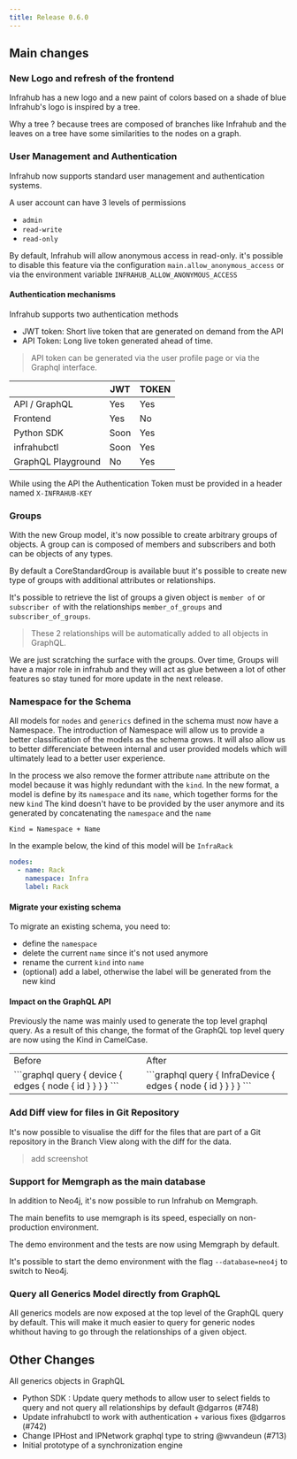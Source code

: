 ```yaml
---
title: Release 0.6.0
---
```


## Main changes
<!-- markdownlint-disable -->
<!-- vale off -->

### New Logo and refresh of the frontend

Infrahub has a new logo and a new paint of colors based on a shade of blue
Infrahub's logo is inspired by a tree.

Why a tree ? because trees are composed of branches like Infrahub and the leaves on a tree have some similarities to the nodes on a graph.

### User Management and Authentication

Infrahub now supports standard user management and authentication systems.

A user account can have 3 levels of permissions
- `admin`
- `read-write`
- `read-only`

By default, Infrahub will allow anonymous access in read-only. it's possible to disable this feature via the configuration `main.allow_anonymous_access` or via the environment variable `INFRAHUB_ALLOW_ANONYMOUS_ACCESS`


#### Authentication mechanisms

Infrahub supports two authentication methods
- JWT token: Short live token that are generated on demand from the API
- API Token: Long live token generated ahead of time.

> API token can be generated via the user profile page or via the Graphql interface.

|                    | JWT  | TOKEN |
| ------------------ | ---- | ----- |
| API / GraphQL      | Yes  | Yes   |
| Frontend           | Yes  | No    |
| Python SDK         | Soon | Yes   |
| infrahubctl        | Soon | Yes   |
| GraphQL Playground | No   | Yes   |

While using the API the Authentication Token must be provided in a header named `X-INFRAHUB-KEY`


### Groups

With the new Group model, it's now possible to create arbitrary groups of objects.
A group can is composed of members and subscribers and both can be objects of any types.

By default a CoreStandardGroup is available buut it's possible to create new type of groups with additional attributes or relationships.

It's possible to retrieve the list of groups a given object is `member of` or `subscriber of` with the relationships
`member_of_groups` and `subscriber_of_groups`. 

> These 2 relationships will be automatically added to all objects in GraphQL.

We are just scratching the surface with the groups. Over time, Groups will have a major role in infrahub and they will act as glue between a lot of other features so stay tuned for more update in the next release.

### Namespace for the Schema

All models for `nodes` and `generics` defined in the schema must now have a Namespace. The introduction of Namespace will allow us to provide a better classification of the models as the schema grows. It will also allow us to better differenciate between internal and user provided models which will ultimately lead to a better user experience.

In the process we also remove the former attribute `name` attribute on the model because it was highly redundant with the `kind`.
In the new format, a model is define by its `namespace` and its `name`, which together forms for the new `kind`
The kind doesn't have to be provided by the user anymore and its generated by concatenating the `namespace` and the `name`

```
Kind = Namespace + Name
```

In the example below, the kind of this model will be `InfraRack`

```yaml
nodes:
  - name: Rack
    namespace: Infra
    label: Rack
```

#### Migrate your existing schema

To migrate an existing schema, you need to:
- define the `namespace`
- delete the current `name` since it's not used anymore
- rename the current `kind` into `name`
- (optional) add a label, otherwise the label will be generated from the new kind

#### Impact on the GraphQL API

Previously the name was mainly used to generate the top level graphql query.
As a result of this change, the format of the GraphQL top level query are now using the Kind in CamelCase.

<table>
  <tr>
    <td>Before</td>
    <td>After</td>
  </tr>
  <tr>
    <td>
```graphql
query {
    device {
        edges {
            node {
                id
            }
        }
    }
}
```
    </td>
    <td>
```graphql
query {
    InfraDevice {
        edges {
            node {
                id
            }
        }
    }
}
```
</td>
  </tr>
</table>


### Add Diff view for files in Git Repository

It's now possible to visualise the diff for the files that are part of a Git repository in the Branch View along with the diff for the data.

> add screenshot


### Support for Memgraph as the main database

In addition to Neo4j, it's now possible to run Infrahub on Memgraph.

The main benefits to use memgraph is its speed, especially on non-production environment.

The demo environment and the tests are now using Memgraph by default.

It's possible to start the demo environment with the flag `--database=neo4j` to switch to Neo4j.

### Query all Generics Model directly from GraphQL

All generics models are now exposed at the top level of the GraphQL query by default.
This will make it much easier to query for generic nodes whithout having to go through the relationships of a given object.

## Other Changes

All generics objects in GraphQL

- Python SDK : Update query methods to allow user to select fields to query and not query all relationships by default @dgarros (#748)
- Update infrahubctl to work with authentication + various fixes @dgarros (#742)
- Change IPHost and IPNetwork graphql type to string @wvandeun (#713)
- Initial prototype of a synchronization engine
